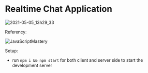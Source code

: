 # Realtime Chat Application


![2021-05-05_13h29_33](https://user-images.githubusercontent.com/49380593/117191766-902d5b00-ada6-11eb-87ef-99370b588926.png)

Referency:

![JavaScriptMastery](https://www.youtube.com/watch?v=oxFr7we3LC8&list=PLbLWCaUCT7Kk_04M9wLd4AZvgsC2xiLeN&index=29&t=155s)

Setup:
- run ```npm i && npm start``` for both client and server side to start the development server
